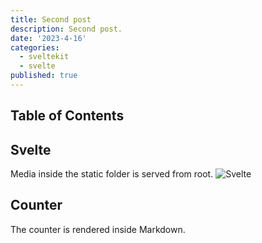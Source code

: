 ```yaml
---
title: Second post
description: Second post.
date: '2023-4-16'
categories:
  - sveltekit
  - svelte
published: true
---
```


<script>
  import Counter from './counter.svelte'
</script>

## Table of Contents

## Svelte
Media inside the static folder is served from root.
![Svelte](favicon.png)

## Counter
The counter is rendered inside Markdown.
<Counter />